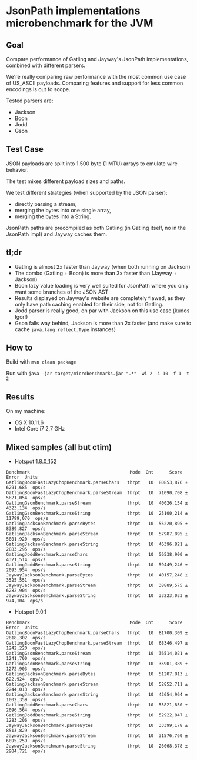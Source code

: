 # JsonPath implementations microbenchmark for the JVM

## Goal

Compare performance of Gatling and Jayway's JsonPath implementations, combined with different parsers.

We're really comparing raw performance with the most common use case of US_ASCII payloads.
Comparing features and support for less common encodings is out fo scope.

Tested parsers are:
* Jackson
* Boon
* Jodd
* Gson

## Test Case

JSON payloads are split into 1.500 byte (1 MTU) arrays to emulate wire behavior.

The test mixes different payload sizes and paths.

We test different strategies (when supported by the JSON parser):
* directly parsing a stream,
* merging the bytes into one single array,
* merging the bytes into a String.

JsonPath paths are precompiled as both Gatling (in Gatling itself, no in the JsonPath impl) and Jayway caches them.

## tl;dr

* Gatling is almost 2x faster than Jayway (when both running on Jackson)
* The combo (Gatling + Boon) is more than 3x faster than (Jayway + Jackson)
* Boon lazy value loading is very well suited for JsonPath where you only want some branches of the JSON AST
* Results displayed on Jayway's website are completely flawed, as they only have path caching enabled for their side, not for Gatling.
* Jodd parser is really good, on par with Jackson on this use case (kudos Igor!)
* Gson falls way behind, Jackson is more than 2x faster (and make sure to cache `java.lang.reflect.Type` instances)

## How to

Build with `mvn clean package`

Run with `java -jar target/microbenchmarks.jar ".*" -wi 2 -i 10 -f 1 -t 2`

## Results

On my machine:

* OS X 10.11.6
* Intel Core i7 2,7 GHz

## Mixed samples (all but ctim)

* Hotspot 1.8.0_152

```
Benchmark                                      Mode  Cnt      Score       Error  Units
GatlingBoonFastLazyChopBenchmark.parseChars   thrpt   10  80853,876 ±  6291,685  ops/s
GatlingBoonFastLazyChopBenchmark.parseStream  thrpt   10  71090,708 ±  5821,054  ops/s
GatlingGsonBenchmark.parseStream              thrpt   10  40026,154 ±  4323,134  ops/s
GatlingGsonBenchmark.parseString              thrpt   10  25100,214 ± 11799,070  ops/s
GatlingJacksonBenchmark.parseBytes            thrpt   10  55220,895 ±  8389,827  ops/s
GatlingJacksonBenchmark.parseStream           thrpt   10  57987,895 ±  5801,920  ops/s
GatlingJacksonBenchmark.parseString           thrpt   10  46396,821 ±  2883,295  ops/s
GatlingJoddBenchmark.parseChars               thrpt   10  56538,900 ±  4321,514  ops/s
GatlingJoddBenchmark.parseString              thrpt   10  59449,246 ±  2093,954  ops/s
JaywayJacksonBenchmark.parseBytes             thrpt   10  40157,248 ±  3525,551  ops/s
JaywayJacksonBenchmark.parseStream            thrpt   10  38889,575 ±  6282,904  ops/s
JaywayJacksonBenchmark.parseString            thrpt   10  33223,033 ±   974,104  ops/s
```

* Hotspot 9.0.1

```
Benchmark                                      Mode  Cnt      Score      Error  Units
GatlingBoonFastLazyChopBenchmark.parseChars   thrpt   10  81700,309 ± 2818,302  ops/s
GatlingBoonFastLazyChopBenchmark.parseStream  thrpt   10  68346,497 ± 1242,220  ops/s
GatlingGsonBenchmark.parseStream              thrpt   10  36514,021 ± 1241,700  ops/s
GatlingGsonBenchmark.parseString              thrpt   10  35901,389 ± 1272,903  ops/s
GatlingJacksonBenchmark.parseBytes            thrpt   10  51207,813 ±  622,924  ops/s
GatlingJacksonBenchmark.parseStream           thrpt   10  52852,711 ± 2244,013  ops/s
GatlingJacksonBenchmark.parseString           thrpt   10  42654,964 ± 1002,359  ops/s
GatlingJoddBenchmark.parseChars               thrpt   10  55821,850 ± 2096,564  ops/s
GatlingJoddBenchmark.parseString              thrpt   10  52922,847 ± 1283,206  ops/s
JaywayJacksonBenchmark.parseBytes             thrpt   10  33399,178 ± 8513,829  ops/s
JaywayJacksonBenchmark.parseStream            thrpt   10  31576,760 ± 6895,259  ops/s
JaywayJacksonBenchmark.parseString            thrpt   10  26068,378 ± 2984,721  ops/s
```
